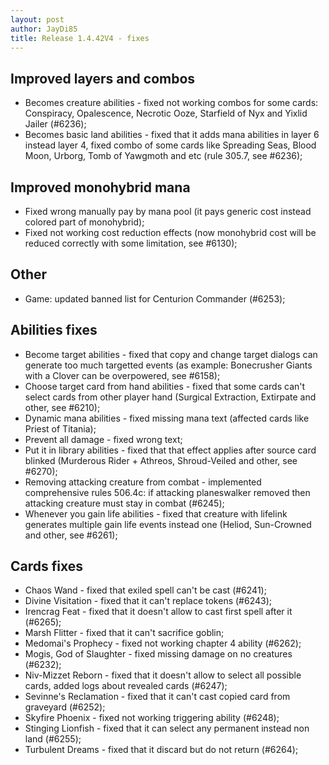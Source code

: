 ```yaml
---
layout: post
author: JayDi85
title: Release 1.4.42V4 - fixes
---
```

## Improved layers and combos
* Becomes creature abilities - fixed not working combos for some cards: Conspiracy, Opalescence, Necrotic Ooze, Starfield of Nyx and Yixlid Jailer (#6236);
* Becomes basic land abilities - fixed that it adds mana abilities in layer 6 instead layer 4, fixed combo of some cards like Spreading Seas, Blood Moon, Urborg, Tomb of Yawgmoth and etc (rule 305.7, see #6236);

## Improved monohybrid mana
* Fixed wrong manually pay by mana pool (it pays generic cost instead colored part of monohybrid);
* Fixed not working cost reduction effects (now monohybrid cost will be reduced correctly with some limitation, see #6130);

## Other
* Game: updated banned list for Centurion Commander (#6253);

## Abilities fixes
* Become target abilities - fixed that copy and change target dialogs can generate too much targetted events (as example: Bonecrusher Giants with a Clover can be overpowered, see #6158);
* Choose target card from hand abilities - fixed that some cards can't select cards from other player hand (Surgical Extraction, Extirpate and other, see #6210);
* Dynamic mana abilities - fixed missing mana text (affected cards like Priest of Titania);
* Prevent all damage - fixed wrong text;
* Put it in library abilities - fixed that that effect applies after source card blinked (Murderous Rider + Athreos, Shroud-Veiled and other, see #6270);
* Removing attacking creature from combat - implemented comprehensive rules 506.4c: if attacking planeswalker removed then attacking creature must stay in combat (#6245);
* Whenever you gain life abilities - fixed that creature with lifelink generates multiple gain life events instead one (Heliod, Sun-Crowned and other, see #6261);

## Cards fixes
* Chaos Wand - fixed that exiled spell can't be cast (#6241);
* Divine Visitation - fixed that it can't replace tokens (#6243);
* Irencrag Feat - fixed that it doesn't allow to cast first spell after it (#6265);
* Marsh Flitter - fixed that it can't sacrifice goblin;
* Medomai's Prophecy - fixed not working chapter 4 ability (#6262);
* Mogis, God of Slaughter - fixed missing damage on no creatures (#6232);
* Niv-Mizzet Reborn - fixed that it doesn't allow to select all possible cards, added logs about revealed cards (#6247);
* Sevinne's Reclamation - fixed that it can't cast copied card from graveyard (#6252);
* Skyfire Phoenix - fixed not working triggering ability (#6248);
* Stinging Lionfish - fixed that it can select any permanent instead non land (#6255);
* Turbulent Dreams - fixed that it discard but do not return (#6264);